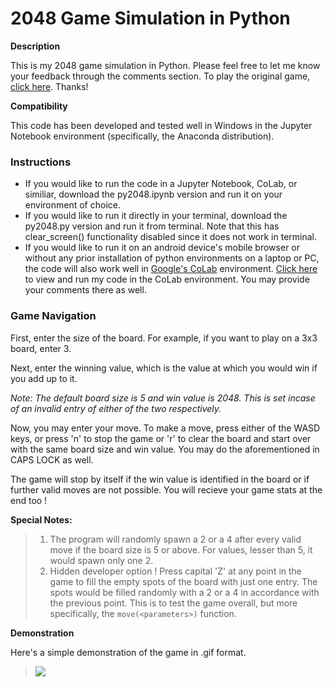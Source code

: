 # 2048 Game Simulation in Python

**Description**

This is my 2048 game simulation in Python. Please feel free to let me know your feedback through the comments section. To play the original game, [click here](https://2048game.com). Thanks!

**Compatibility**

This code has been developed and tested well in Windows in the Jupyter Notebook environment (specifically, the Anaconda distribution).

### Instructions

- If you would like to run the code in a Jupyter Notebook, CoLab, or similiar, download the py2048.ipynb version and run it on your environment of choice.
- If you would like to run it directly in your terminal, download the py2048.py version and run it from terminal. Note that this has clear_screen() functionality disabled since it does not work in terminal. 
- If you would like to run it on an android device's mobile browser or without any prior installation of python environments on a laptop or PC, the code will also work well in [Google's CoLab](https://colab.research.google.com/) environment. [Click here](https://colab.research.google.com/drive/1H18pd6iJFDYlfemcnhjYHYhXtovEwU4B?usp=sharing) to view and run my code in the CoLab environment. You may provide your comments there as well.
 
### Game Navigation

First, enter the size of the board. For example, if you want to play on a 3x3 board, enter 3.

Next, enter the winning value, which is the value at which you would win if you add up to it.

*Note: The default board size is 5 and win value is 2048. This is set incase of an invalid entry of either of the two respectively.*

Now, you may enter your move. To make a move, press either of the WASD keys, or press 'n' to stop the game or 'r' to clear the board and start over with the same board size and win value. You may do the aforementioned in CAPS LOCK as well.

The game will stop by itself if the win value is identified in the board or if further valid moves are not possible.
You will recieve your game stats at the end too !

**Special Notes:**

> 1. The program will randomly spawn a 2 or a 4 after every valid move if the board size is 5 or above. For values, lesser than 5, it would spawn only one 2.
> 2. Hidden developer option ! Press capital 'Z' at any point in the game to fill the empty spots of the board with just one entry. The spots would be filled randomly with a 2 or a 4 in accordance with the previous point. This is to test the game overall, but more specifically, the `move(<parameters>)` function.

**Demonstration**

Here's a simple demonstration of the game in .gif format.

> ![](py2048demo.gif)


```python

```


```python

```
